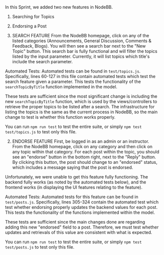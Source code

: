 In this Sprint, we added two new features in NodeBB. 

1. Searching for Topics
2. Endorsing a Post


1. SEARCH FEATURE
From the NodeBB homepage, click on any of the listed categories (Announcements, General Discussion, Comments & Feedback, Blogs). You will then see a search bar next to the "New Topic" button. This search bar is fully functional and will filter the topics listed by the input parameter. Currently, it will list topics which title's include the search parameter.

Automated Tests:
Automated tests can be found in `test/topics.js`. Specifically, lines 60-127 in this file contain automated tests which test the search feature given a parameter. This tests the functionality of the `searchTopicByTitle` function implemented in the model.

These tests are sufficient since the most significant change is including the new `searchTopicByTitle` function, which is used by the views/controllers to retrieve the proper topics to be listed after a search. The infrastructure for listing the topics is the same as the current process in NodeBB, so the main change to test is whether this function works properly.  

You can run `npm run test` to test the entire suite, or simply `npm test test/topics.js` to test only this file.

2. ENDORSE FEATURE
First, be logged in as an admin or an instructor. From the NodeBB homepage, click on any category and then click on any topic within that category. For each post within the topic, you should see an "endorse" button in the bottom right, next to the "Reply" button. By clicking this button, the post should change to an "endorsed" status, which includes a message saying that the post is endorsed.

Unfortunately, we were unable to get this feature fully functioning. The backend fully works (as noted by the automated tests below), and the frontend works (in displaying the UI features relating to the feature).

Automated Tests:
Automated tests for this feature can be found in `test/posts.js`. Specifically, lines 305-324 contain the automated test which test whether endorsing properly updates the backend values for each post. This tests the functionality of the functions implemented within the model.

These tests are sufficient since the main changes done are regarding adding this new "endorsed" field to a post. Therefore, we must test whether updates and retrievals of this value are consistent with what is expected. 

You can run `npm run test` to test the entire suite, or simply `npm test test/posts.js` to test only this file.
